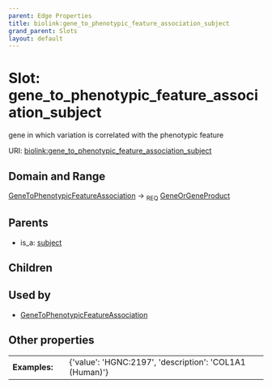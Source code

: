 ```yaml
---
parent: Edge Properties
title: biolink:gene_to_phenotypic_feature_association_subject
grand_parent: Slots
layout: default
---
```


# Slot: gene_to_phenotypic_feature_association_subject


gene in which variation is correlated with the phenotypic feature

URI: [biolink:gene_to_phenotypic_feature_association_subject](https://w3id.org/biolink/vocab/gene_to_phenotypic_feature_association_subject)

## Domain and Range

[GeneToPhenotypicFeatureAssociation](GeneToPhenotypicFeatureAssociation.md) ->  <sub>REQ</sub> [GeneOrGeneProduct](GeneOrGeneProduct.md)

## Parents

 *  is_a: [subject](subject.md)

## Children


## Used by

 * [GeneToPhenotypicFeatureAssociation](GeneToPhenotypicFeatureAssociation.md)

## Other properties

|  |  |  |
| --- | --- | --- |
| **Examples:** | | {'value': 'HGNC:2197', 'description': 'COL1A1 (Human)'} |

